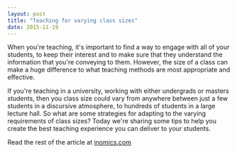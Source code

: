 ```yaml
---
layout: post
title: "Teaching for varying class sizes"
date: 2015-11-19
---
```

When you're teaching, it's important to find a way to engage with all of your students, to keep their interest and to make sure that they understand the information that you're conveying to them. However, the size of a class can make a huge difference to what teaching methods are most appropriate and effective.

If you're teaching in a university, working with either undergrads or masters students, then you class size could vary from anywhere between just a few students in a discursive atmosphere, to hundreds of students in a large lecture hall. So what are some strategies for adapting to the varying requirements of class sizes? Today we're sharing some tips to help you create the best teaching experience you can deliver to your students.

Read the rest of the article at [inomics.com](https://inomics.com/teaching-varying-class-sizes)
